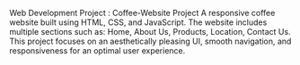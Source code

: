 Web Development Project : Coffee-Website Project
A responsive coffee website built using HTML, CSS, and JavaScript. The website includes multiple sections such as:  Home, About Us, Products, Location, Contact Us. This project focuses on an aesthetically pleasing UI, smooth navigation, and responsiveness for an optimal user experience. 
